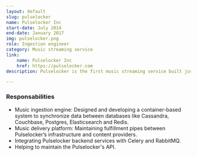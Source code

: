 ```yaml
---
layout: default
slug: pulselocker
name: Pulselocker Inc
start-date: July 2014
end-date: January 2017
img: pulselocker.png
role: Ingestion engineer
category: Music streaming service
link:
    name: Pulselocker Inc
    href: https://pulselocker.com
description: Pulselocker is the first music streaming service built just for DJs. Integrated directly into DJ applications, Pulselocker gives you access to an up to date catalog of 44+ million tracks from major and independent labels from within the DJ application browser. Adquired by Beatport.

---
```


### Responsabilities
- Music ingestion engine: Designed and developing a container-based system to synchronize data between databases like Cassandra, Couchbase, Postgres, Elasticsearch and Redis.
- Music delivery platform: Maintaining fulfillment pipes between Pulselocker’s infrastructure and content providers.
- Integrating Pulselocker backend services with Celery and RabbitMQ.
- Helping to maintain the Pulselocker's API.
